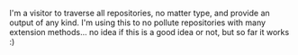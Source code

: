 I'm a visitor to traverse all repositories, no matter type, and provide an output of any kind. 
I'm using this to no pollute repositories with many extension methods... no idea if this is a good idea or not, but so far it works :)